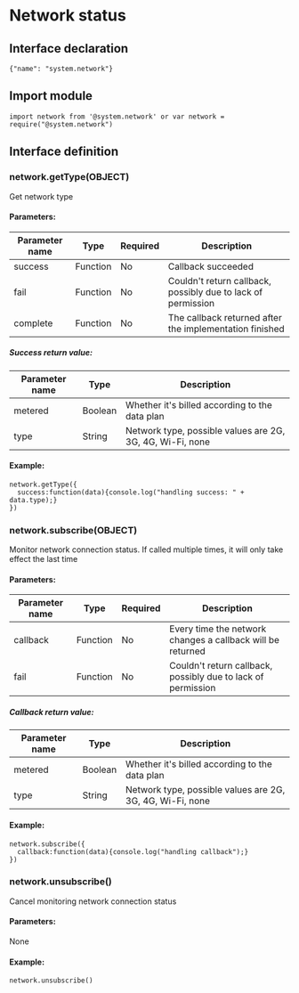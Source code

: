 # Network status

## Interface declaration

```
{"name": "system.network"}
```

## Import module

```
import network from '@system.network' or var network = require("@system.network")
```

## Interface definition

### network.getType(OBJECT)

Get network type

#### Parameters:

| Parameter name | Type     | Required | Description                              |
| -------------- | -------- | -------- | ---------------------------------------- |
| success        | Function | No       | Callback succeeded                       |
| fail           | Function | No       | Couldn't return callback, possibly due to lack of permission |
| complete       | Function | No       | The callback returned after the implementation finished |

##### Success return value:

| Parameter name | Type    | Description                              |
| -------------- | ------- | ---------------------------------------- |
| metered        | Boolean | Whether it's billed according to the data plan |
| type           | String  | Network type, possible values are 2G, 3G, 4G, Wi-Fi, none |

#### Example:

```
network.getType({
  success:function(data){console.log("handling success: " + data.type);}
})
```

### network.subscribe(OBJECT)

Monitor network connection status. If called multiple times, it will only take effect the last time

#### Parameters:

| Parameter name | Type     | Required | Description                              |
| -------------- | -------- | -------- | ---------------------------------------- |
| callback       | Function | No       | Every time the network changes a callback will be returned |
| fail           | Function | No       | Couldn't return callback, possibly due to lack of permission |

##### Callback return value:

| Parameter name | Type    | Description                              |
| -------------- | ------- | ---------------------------------------- |
| metered        | Boolean | Whether it's billed according to the data plan |
| type           | String  | Network type, possible values are 2G, 3G, 4G, Wi-Fi, none |

#### Example:

```
network.subscribe({
  callback:function(data){console.log("handling callback");}
})
```

### network.unsubscribe()

Cancel monitoring network connection status

#### Parameters:

None

#### Example:

```
network.unsubscribe()
```